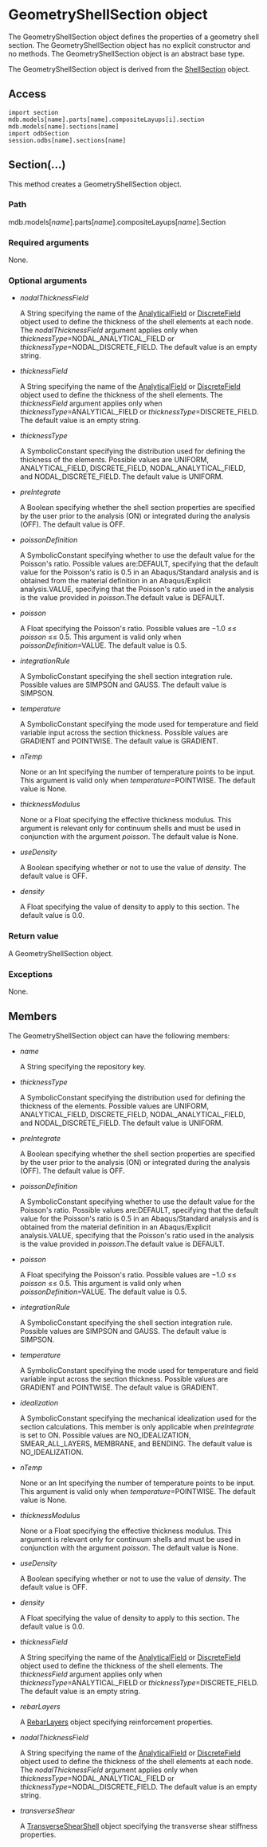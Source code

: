# GeometryShellSection object

The GeometryShellSection object defines the properties of a geometry shell section. The GeometryShellSection object has no explicit constructor and no methods. The GeometryShellSection object is an abstract base type.

The GeometryShellSection object is derived from the [ShellSection](https://help.3ds.com/2022/english/DSSIMULIA_Established/SIMACAEKERRefMap/simaker-c-shellsectionpyc.htm?ContextScope=all) object.

## Access

```
import section
mdb.models[name].parts[name].compositeLayups[i].section
mdb.models[name].sections[name]
import odbSection
session.odbs[name].sections[name]
```

## Section(...)



This method creates a GeometryShellSection object.



### Path

mdb.models[*name*].parts[*name*].compositeLayups[*name*].Section

### Required arguments

None.

### Optional arguments

- *nodalThicknessField*

  A String specifying the name of the [AnalyticalField](https://help.3ds.com/2022/English/DSSIMULIA_Established/SIMACAEKERRefMap/simaker-c-analyticalfieldpyc.htm?ContextScope=all) or [DiscreteField](https://help.3ds.com/2022/English/DSSIMULIA_Established/SIMACAEKERRefMap/simaker-c-discretefieldpyc.htm?ContextScope=all) object used to define the thickness of the shell elements at each node. The *nodalThicknessField* argument applies only when *thicknessType*=NODAL_ANALYTICAL_FIELD or *thicknessType*=NODAL_DISCRETE_FIELD. The default value is an empty string.

- *thicknessField*

  A String specifying the name of the [AnalyticalField](https://help.3ds.com/2022/English/DSSIMULIA_Established/SIMACAEKERRefMap/simaker-c-analyticalfieldpyc.htm?ContextScope=all) or [DiscreteField](https://help.3ds.com/2022/English/DSSIMULIA_Established/SIMACAEKERRefMap/simaker-c-discretefieldpyc.htm?ContextScope=all) object used to define the thickness of the shell elements. The *thicknessField* argument applies only when *thicknessType*=ANALYTICAL_FIELD or *thicknessType*=DISCRETE_FIELD. The default value is an empty string.

- *thicknessType*

  A SymbolicConstant specifying the distribution used for defining the thickness of the elements. Possible values are UNIFORM, ANALYTICAL_FIELD, DISCRETE_FIELD, NODAL_ANALYTICAL_FIELD, and NODAL_DISCRETE_FIELD. The default value is UNIFORM.

- *preIntegrate*

  A Boolean specifying whether the shell section properties are specified by the user prior to the analysis (ON) or integrated during the analysis (OFF). The default value is OFF.

- *poissonDefinition*

  A SymbolicConstant specifying whether to use the default value for the Poisson's ratio. Possible values are:DEFAULT, specifying that the default value for the Poisson's ratio is 0.5 in an Abaqus/Standard analysis and is obtained from the material definition in an Abaqus/Explicit analysis.VALUE, specifying that the Poisson's ratio used in the analysis is the value provided in *poisson*.The default value is DEFAULT.

- *poisson*

  A Float specifying the Poisson's ratio. Possible values are −1.0 ≤≤ *poisson* ≤≤ 0.5. This argument is valid only when *poissonDefinition*=VALUE. The default value is 0.5.

- *integrationRule*

  A SymbolicConstant specifying the shell section integration rule. Possible values are SIMPSON and GAUSS. The default value is SIMPSON.

- *temperature*

  A SymbolicConstant specifying the mode used for temperature and field variable input across the section thickness. Possible values are GRADIENT and POINTWISE. The default value is GRADIENT.

- *nTemp*

  None or an Int specifying the number of temperature points to be input. This argument is valid only when *temperature*=POINTWISE. The default value is None.

- *thicknessModulus*

  None or a Float specifying the effective thickness modulus. This argument is relevant only for continuum shells and must be used in conjunction with the argument *poisson*. The default value is None.

- *useDensity*

  A Boolean specifying whether or not to use the value of *density*. The default value is OFF.

- *density*

  A Float specifying the value of density to apply to this section. The default value is 0.0.

### Return value

A GeometryShellSection object.

### Exceptions

None.



## Members

The GeometryShellSection object can have the following members:

- *name*

  A String specifying the repository key.

- *thicknessType*

  A SymbolicConstant specifying the distribution used for defining the thickness of the elements. Possible values are UNIFORM, ANALYTICAL_FIELD, DISCRETE_FIELD, NODAL_ANALYTICAL_FIELD, and NODAL_DISCRETE_FIELD. The default value is UNIFORM.

- *preIntegrate*

  A Boolean specifying whether the shell section properties are specified by the user prior to the analysis (ON) or integrated during the analysis (OFF). The default value is OFF.

- *poissonDefinition*

  A SymbolicConstant specifying whether to use the default value for the Poisson's ratio. Possible values are:DEFAULT, specifying that the default value for the Poisson's ratio is 0.5 in an Abaqus/Standard analysis and is obtained from the material definition in an Abaqus/Explicit analysis.VALUE, specifying that the Poisson's ratio used in the analysis is the value provided in *poisson*.The default value is DEFAULT.

- *poisson*

  A Float specifying the Poisson's ratio. Possible values are −1.0 ≤≤ *poisson* ≤≤ 0.5. This argument is valid only when *poissonDefinition*=VALUE. The default value is 0.5.

- *integrationRule*

  A SymbolicConstant specifying the shell section integration rule. Possible values are SIMPSON and GAUSS. The default value is SIMPSON.

- *temperature*

  A SymbolicConstant specifying the mode used for temperature and field variable input across the section thickness. Possible values are GRADIENT and POINTWISE. The default value is GRADIENT.

- *idealization*

  A SymbolicConstant specifying the mechanical idealization used for the section calculations. This member is only applicable when *preIntegrate* is set to ON. Possible values are NO_IDEALIZATION, SMEAR_ALL_LAYERS, MEMBRANE, and BENDING. The default value is NO_IDEALIZATION.

- *nTemp*

  None or an Int specifying the number of temperature points to be input. This argument is valid only when *temperature*=POINTWISE. The default value is None.

- *thicknessModulus*

  None or a Float specifying the effective thickness modulus. This argument is relevant only for continuum shells and must be used in conjunction with the argument *poisson*. The default value is None.

- *useDensity*

  A Boolean specifying whether or not to use the value of *density*. The default value is OFF.

- *density*

  A Float specifying the value of density to apply to this section. The default value is 0.0.

- *thicknessField*

  A String specifying the name of the [AnalyticalField](https://help.3ds.com/2022/English/DSSIMULIA_Established/SIMACAEKERRefMap/simaker-c-analyticalfieldpyc.htm?ContextScope=all) or [DiscreteField](https://help.3ds.com/2022/English/DSSIMULIA_Established/SIMACAEKERRefMap/simaker-c-discretefieldpyc.htm?ContextScope=all) object used to define the thickness of the shell elements. The *thicknessField* argument applies only when *thicknessType*=ANALYTICAL_FIELD or *thicknessType*=DISCRETE_FIELD. The default value is an empty string.

- *rebarLayers*

  A [RebarLayers](https://help.3ds.com/2022/English/DSSIMULIA_Established/SIMACAEKERRefMap/simaker-c-rebarlayerspyc.htm?ContextScope=all) object specifying reinforcement properties.

- *nodalThicknessField*

  A String specifying the name of the [AnalyticalField](https://help.3ds.com/2022/English/DSSIMULIA_Established/SIMACAEKERRefMap/simaker-c-analyticalfieldpyc.htm?ContextScope=all) or [DiscreteField](https://help.3ds.com/2022/English/DSSIMULIA_Established/SIMACAEKERRefMap/simaker-c-discretefieldpyc.htm?ContextScope=all) object used to define the thickness of the shell elements at each node. The *nodalThicknessField* argument applies only when *thicknessType*=NODAL_ANALYTICAL_FIELD or *thicknessType*=NODAL_DISCRETE_FIELD. The default value is an empty string.

- *transverseShear*

  A [TransverseShearShell](https://help.3ds.com/2022/English/DSSIMULIA_Established/SIMACAEKERRefMap/simaker-c-transverseshearshellpyc.htm?ContextScope=all) object specifying the transverse shear stiffness properties.